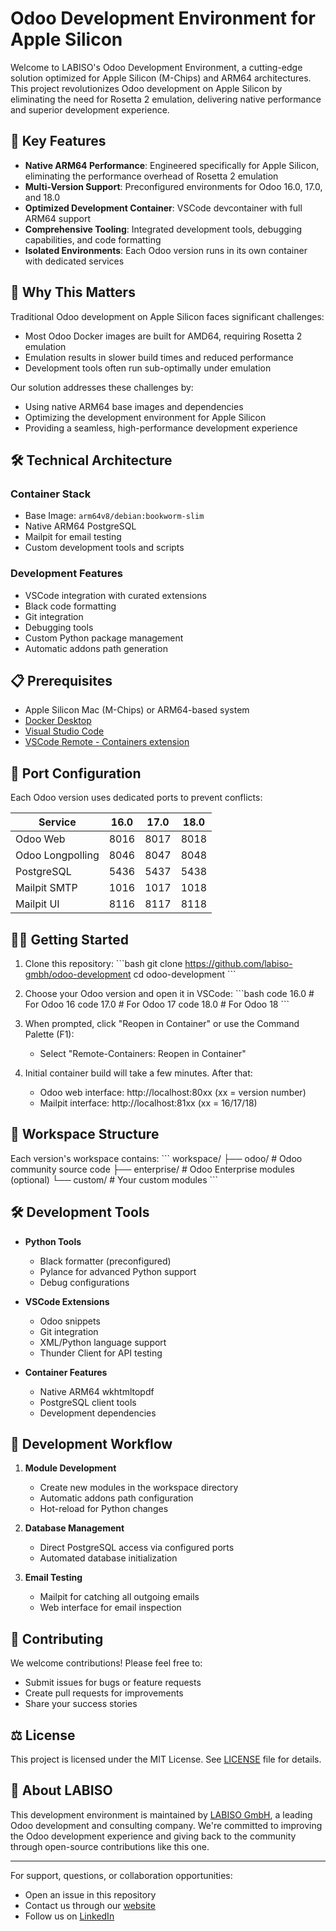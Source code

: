 # Odoo Development Environment for Apple Silicon

Welcome to LABISO's Odoo Development Environment, a cutting-edge solution optimized for Apple Silicon (M-Chips) and ARM64 architectures. This project revolutionizes Odoo development on Apple Silicon by eliminating the need for Rosetta 2 emulation, delivering native performance and superior development experience.

## 🚀 Key Features

- **Native ARM64 Performance**: Engineered specifically for Apple Silicon, eliminating the performance overhead of Rosetta 2 emulation
- **Multi-Version Support**: Preconfigured environments for Odoo 16.0, 17.0, and 18.0
- **Optimized Development Container**: VSCode devcontainer with full ARM64 support
- **Comprehensive Tooling**: Integrated development tools, debugging capabilities, and code formatting
- **Isolated Environments**: Each Odoo version runs in its own container with dedicated services

## 🎯 Why This Matters

Traditional Odoo development on Apple Silicon faces significant challenges:
- Most Odoo Docker images are built for AMD64, requiring Rosetta 2 emulation
- Emulation results in slower build times and reduced performance
- Development tools often run sub-optimally under emulation

Our solution addresses these challenges by:
- Using native ARM64 base images and dependencies
- Optimizing the development environment for Apple Silicon
- Providing a seamless, high-performance development experience

## 🛠 Technical Architecture

### Container Stack
- Base Image: `arm64v8/debian:bookworm-slim`
- Native ARM64 PostgreSQL
- Mailpit for email testing
- Custom development tools and scripts

### Development Features
- VSCode integration with curated extensions
- Black code formatting
- Git integration
- Debugging tools
- Custom Python package management
- Automatic addons path generation

## 📋 Prerequisites

- Apple Silicon Mac (M-Chips) or ARM64-based system
- [Docker Desktop](https://docs.docker.com/get-docker/)
- [Visual Studio Code](https://code.visualstudio.com/download)
- [VSCode Remote - Containers extension](https://marketplace.visualstudio.com/items?itemName=ms-vscode-remote.remote-containers)

## 🚦 Port Configuration

Each Odoo version uses dedicated ports to prevent conflicts:

| Service          | 16.0  | 17.0  | 18.0  |
|-----------------|-------|-------|-------|
| Odoo Web        | 8016  | 8017  | 8018  |
| Odoo Longpolling| 8046  | 8047  | 8048  |
| PostgreSQL      | 5436  | 5437  | 5438  |
| Mailpit SMTP    | 1016  | 1017  | 1018  |
| Mailpit UI      | 8116  | 8117  | 8118  |

## 🏃‍♂️ Getting Started

1. Clone this repository:
   \`\`\`bash
   git clone https://github.com/labiso-gmbh/odoo-development
   cd odoo-development
   \`\`\`

2. Choose your Odoo version and open it in VSCode:
   \`\`\`bash
   code 16.0  # For Odoo 16
   code 17.0  # For Odoo 17
   code 18.0  # For Odoo 18
   \`\`\`

3. When prompted, click "Reopen in Container" or use the Command Palette (F1):
   - Select "Remote-Containers: Reopen in Container"

4. Initial container build will take a few minutes. After that:
   - Odoo web interface: http://localhost:80xx (xx = version number)
   - Mailpit interface: http://localhost:81xx (xx = 16/17/18)

## 📁 Workspace Structure

Each version's workspace contains:
\`\`\`
workspace/
├── odoo/           # Odoo community source code
├── enterprise/     # Odoo Enterprise modules (optional)
└── custom/         # Your custom modules
\`\`\`

## 🛠 Development Tools

- **Python Tools**
  - Black formatter (preconfigured)
  - Pylance for advanced Python support
  - Debug configurations

- **VSCode Extensions**
  - Odoo snippets
  - Git integration
  - XML/Python language support
  - Thunder Client for API testing

- **Container Features**
  - Native ARM64 wkhtmltopdf
  - PostgreSQL client tools
  - Development dependencies

## 🔄 Development Workflow

1. **Module Development**
   - Create new modules in the workspace directory
   - Automatic addons path configuration
   - Hot-reload for Python changes

2. **Database Management**
   - Direct PostgreSQL access via configured ports
   - Automated database initialization

3. **Email Testing**
   - Mailpit for catching all outgoing emails
   - Web interface for email inspection

## 🤝 Contributing

We welcome contributions! Please feel free to:
- Submit issues for bugs or feature requests
- Create pull requests for improvements
- Share your success stories

## ⚖️ License

This project is licensed under the MIT License. See [LICENSE](LICENSE) file for details.

## 🏢 About LABISO

This development environment is maintained by [LABISO GmbH](https://www.labiso.de), a leading Odoo development and consulting company. We're committed to improving the Odoo development experience and giving back to the community through open-source contributions like this one.

---

For support, questions, or collaboration opportunities:
- Open an issue in this repository
- Contact us through our [website](https://www.labiso.de)
- Follow us on [LinkedIn](https://www.linkedin.com/company/labiso-gmbh)
